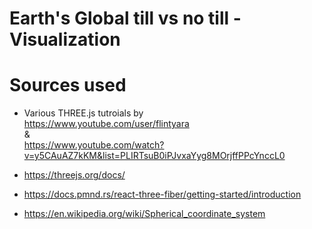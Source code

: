# Earth's Global till vs no till - Visualization

# Sources used

 - Various THREE.js tutroials by <br />
  https://www.youtube.com/user/flintyara <br /> 
  &  <br />
  https://www.youtube.com/watch?v=y5CAuAZ7kKM&list=PLIRTsuB0iPJvxaYyg8MOrjffPPcYnccL0 <br />
  
 - https://threejs.org/docs/
 - https://docs.pmnd.rs/react-three-fiber/getting-started/introduction
 - https://en.wikipedia.org/wiki/Spherical_coordinate_system

